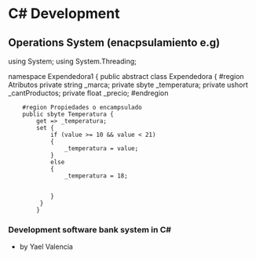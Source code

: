 # C# Development
## Operations System (enacpsulamiento e.g) 

using System;
using System.Threading;

namespace Expendedora1
{
    public abstract class Expendedora
    {
        #region Atributos
        private string _marca;
        private sbyte _temperatura;
        private ushort _cantProductos;
        private float _precio;
        #endregion

        #region Propiedades o encampsulado
        public sbyte Temperatura { 
            get => _temperatura; 
            set {
                if (value >= 10 && value < 21)
                {
                    _temperatura = value;
                }
                else 
                {
                    _temperatura = 18;
                
                
                }
             }
            } 

### Development software bank system  in C#
- by Yael Valencia


